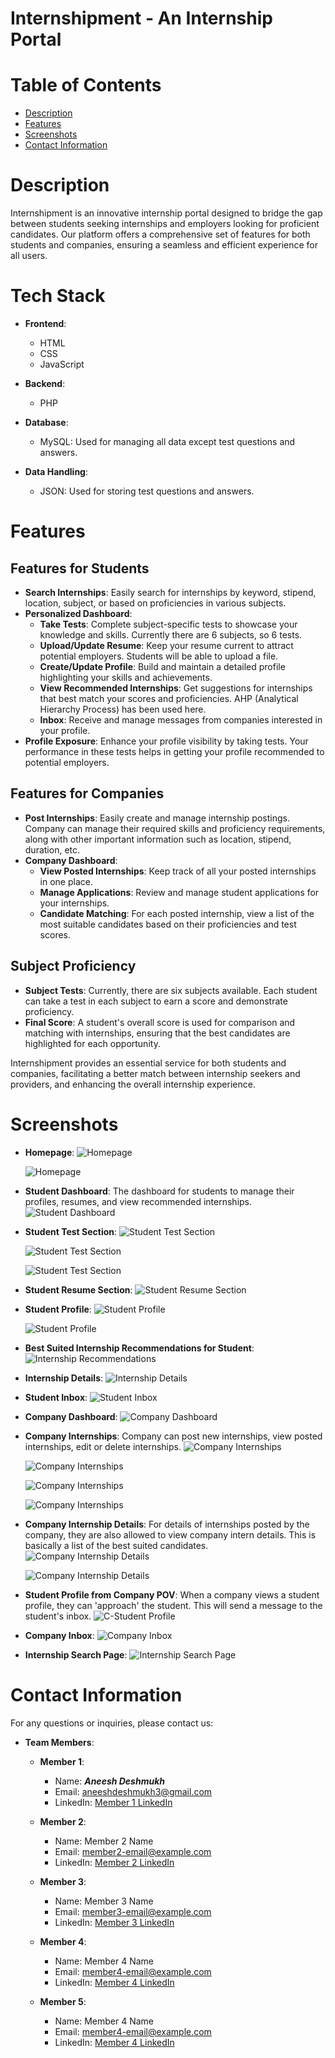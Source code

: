 # Internshipment - An Internship Portal

# Table of Contents

- [Description](#description)
- [Features](#features)
- [Screenshots](#screenshots)
- [Contact Information](#contactinformation)

# Description

Internshipment is an innovative internship portal designed to bridge the gap between students seeking internships and employers looking for proficient candidates. Our platform offers a comprehensive set of features for both students and companies, ensuring a seamless and efficient experience for all users.

# Tech Stack

- **Frontend**:
  - HTML
  - CSS
  - JavaScript

- **Backend**:
  - PHP

- **Database**:
  - MySQL: Used for managing all data except test questions and answers.

- **Data Handling**:
  - JSON: Used for storing test questions and answers.

# Features

## Features for Students

- **Search Internships**: Easily search for internships by keyword, stipend, location, subject, or based on proficiencies in various subjects.
- **Personalized Dashboard**:
  - **Take Tests**: Complete subject-specific tests to showcase your knowledge and skills. Currently there are 6 subjects, so 6 tests.
  - **Upload/Update Resume**: Keep your resume current to attract potential employers. Students will be able to upload a file.
  - **Create/Update Profile**: Build and maintain a detailed profile highlighting your skills and achievements.
  - **View Recommended Internships**: Get suggestions for internships that best match your scores and proficiencies. AHP (Analytical Hierarchy Process) has been used here.
  - **Inbox**: Receive and manage messages from companies interested in your profile.
- **Profile Exposure**: Enhance your profile visibility by taking tests. Your performance in these tests helps in getting your profile recommended to potential employers.

## Features for Companies

- **Post Internships**: Easily create and manage internship postings. Company can manage their required skills and proficiency requirements, along with other important information such as location, stipend, duration, etc.
- **Company Dashboard**:
  - **View Posted Internships**: Keep track of all your posted internships in one place.
  - **Manage Applications**: Review and manage student applications for your internships.
  - **Candidate Matching**: For each posted internship, view a list of the most suitable candidates based on their proficiencies and test scores.

## Subject Proficiency

- **Subject Tests**: Currently, there are six subjects available. Each student can take a test in each subject to earn a score and demonstrate proficiency.
- **Final Score**: A student's overall score is used for comparison and matching with internships, ensuring that the best candidates are highlighted for each opportunity.

Internshipment provides an essential service for both students and companies, facilitating a better match between internship seekers and providers, and enhancing the overall internship experience.

# Screenshots

- **Homepage**:
  ![Homepage](https://github.com/Dominic100/Internshipment/blob/main/Website%20Screenshots/Screenshot%20(109).png)
  
  ![Homepage](https://github.com/Dominic100/Internshipment/blob/main/Website%20Screenshots/Screenshot%20(110).png)

- **Student Dashboard**: The dashboard for students to manage their profiles, resumes, and view recommended internships.
  ![Student Dashboard](https://github.com/Dominic100/Internshipment/blob/main/Website%20Screenshots/Screenshot%20(112).png)

- **Student Test Section**:
  ![Student Test Section](https://github.com/Dominic100/Internshipment/blob/main/Website%20Screenshots/Screenshot%20(113).png)

  ![Student Test Section](https://github.com/Dominic100/Internshipment/blob/main/Website%20Screenshots/Screenshot%20(114).png)

  ![Student Test Section](https://github.com/Dominic100/Internshipment/blob/main/Website%20Screenshots/Screenshot%20(115).png)

- **Student Resume Section**:
  ![Student Resume Section](https://github.com/Dominic100/Internshipment/blob/main/Website%20Screenshots/Screenshot%20(116).png)

- **Student Profile**:
  ![Student Profile](https://github.com/Dominic100/Internshipment/blob/main/Website%20Screenshots/Screenshot%20(117).png)

  ![Student Profile](https://github.com/Dominic100/Internshipment/blob/main/Website%20Screenshots/Screenshot%20(118).png)

- **Best Suited Internship Recommendations for Student**:
  ![Internship Recommendations](https://github.com/Dominic100/Internshipment/blob/main/Website%20Screenshots/Screenshot%20(119).png)

- **Internship Details**:
  ![Internship Details](https://github.com/Dominic100/Internshipment/blob/main/Website%20Screenshots/Screenshot%20(120).png)

- **Student Inbox**:
  ![Student Inbox](https://github.com/Dominic100/Internshipment/blob/main/Website%20Screenshots/Screenshot%20(121).png)

- **Company Dashboard**:
  ![Company Dashboard](https://github.com/Dominic100/Internshipment/blob/main/Website%20Screenshots/Screenshot%20(122).png)

- **Company Internships**: Company can post new internships, view posted internships, edit or delete internships.
  ![Company Internships](https://github.com/Dominic100/Internshipment/blob/main/Website%20Screenshots/Screenshot%20(123).png)

  ![Company Internships](https://github.com/Dominic100/Internshipment/blob/main/Website%20Screenshots/Screenshot%20(124).png)

  ![Company Internships](https://github.com/Dominic100/Internshipment/blob/main/Website%20Screenshots/Screenshot%20(125).png)

  ![Company Internships](https://github.com/Dominic100/Internshipment/blob/main/Website%20Screenshots/Screenshot%20(126).png)

- **Company Internship Details**: For details of internships posted by the company, they are also allowed to view company intern details. This is basically a list of the best suited candidates.
  ![Company Internship Details](https://github.com/Dominic100/Internshipment/blob/main/Website%20Screenshots/Screenshot%20(127).png)

  ![Company Internship Details](https://github.com/Dominic100/Internshipment/blob/main/Website%20Screenshots/Screenshot%20(128).png)

- **Student Profile from Company POV**: When a company views a student profile, they can 'approach' the student. This will send a message to the student's inbox.
  ![C-Student Profile](https://github.com/Dominic100/Internshipment/blob/main/Website%20Screenshots/Screenshot%20(130).png)

- **Company Inbox**:
  ![Company Inbox](https://github.com/Dominic100/Internshipment/blob/main/Website%20Screenshots/Screenshot%20(129).png)

- **Internship Search Page**:
  ![Internship Search Page](https://github.com/Dominic100/Internshipment/blob/main/Website%20Screenshots/Screenshot%20(131).png)

# Contact Information

For any questions or inquiries, please contact us:

- **Team Members**:
  - **Member 1**:
    - Name: ***Aneesh Deshmukh***
    - Email: [aneeshdeshmukh3@gmail.com](mailto:aneeshdeshmukh3@gmail.com)
    - LinkedIn: [Member 1 LinkedIn](https://www.linkedin.com/in/member1profile)
  
  - **Member 2**:
    - Name: Member 2 Name
    - Email: [member2-email@example.com](mailto:member2-email@example.com)
    - LinkedIn: [Member 2 LinkedIn](https://www.linkedin.com/in/member2profile)
  
  - **Member 3**:
    - Name: Member 3 Name
    - Email: [member3-email@example.com](mailto:member3-email@example.com)
    - LinkedIn: [Member 3 LinkedIn](https://www.linkedin.com/in/member3profile)
  
  - **Member 4**:
    - Name: Member 4 Name
    - Email: [member4-email@example.com](mailto:member4-email@example.com)
    - LinkedIn: [Member 4 LinkedIn](https://www.linkedin.com/in/member4profile)
   
  - **Member 5**:
    - Name: Member 4 Name
    - Email: [member4-email@example.com](mailto:member4-email@example.com)
    - LinkedIn: [Member 4 LinkedIn](https://www.linkedin.com/in/member4profile)
